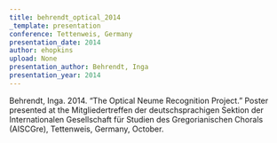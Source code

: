 ```yaml
---
title: behrendt_optical_2014
_template: presentation
conference: Tettenweis, Germany
presentation_date: 2014
author: ehopkins
upload: None
presentation_author: Behrendt, Inga
presentation_year: 2014
---
```

Behrendt, Inga. 2014. “The Optical Neume Recognition Project.” Poster presented at the Mitgliedertreffen der deutschsprachigen Sektion der Internationalen Gesellschaft für Studien des Gregorianischen Chorals (AISCGre), Tettenweis, Germany, October.
